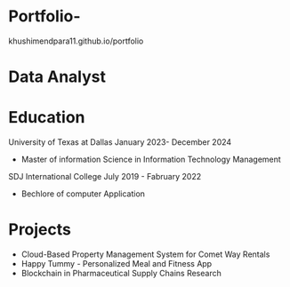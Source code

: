 # Portfolio-
khushimendpara11.github.io/portfolio
# Data Analyst

# Education 
University of Texas at Dallas January 2023- December 2024
- Master of information Science in Information Technology Management 

SDJ International College     July 2019 - Fabruary 2022
- Bechlore of computer Application 

# Projects
- Cloud-Based Property Management System for Comet Way Rentals
- Happy Tummy - Personalized Meal and Fitness App
- Blockchain in Pharmaceutical Supply Chains Research


